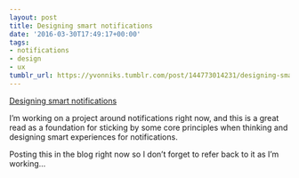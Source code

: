 ```yaml
---
layout: post
title: Designing smart notifications
date: '2016-03-30T17:49:17+00:00'
tags:
- notifications
- design
- ux
tumblr_url: https://yvonniks.tumblr.com/post/144773014231/designing-smart-notifications
---
```

[Designing smart notifications](https://medium.com/@intercom/designing-smart-notifications-36336b9c58fb#.127395nfr)  

I’m working on a project around notifications right now, and this is a great read as a foundation for sticking by some core principles when thinking and designing smart experiences for notifications.&nbsp;

Posting this in the blog right now so I don’t forget to refer back to it as I’m working…&nbsp;
